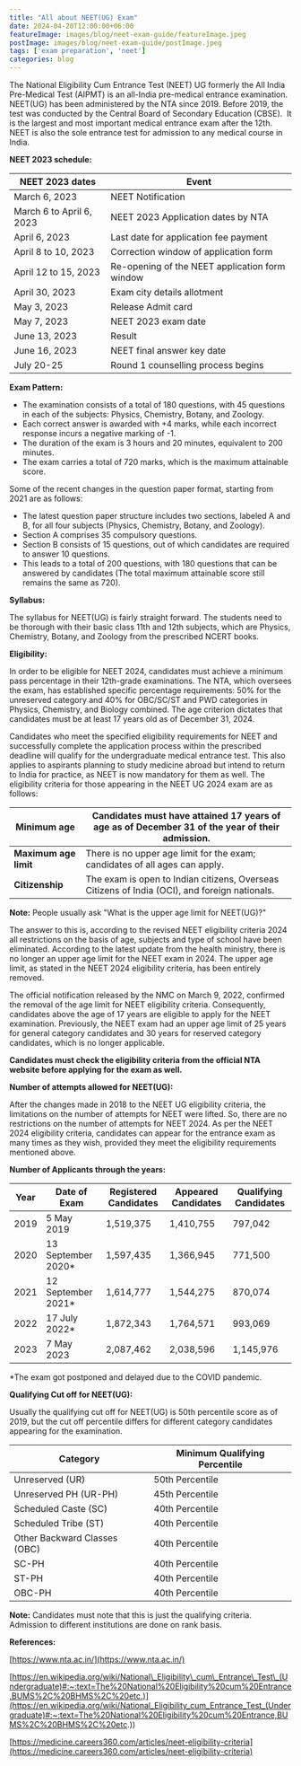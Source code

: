 ```yaml
---
title: "All about NEET(UG) Exam"
date: 2024-04-20T12:00:00+06:00
featureImage: images/blog/neet-exam-guide/featureImage.jpeg
postImage: images/blog/neet-exam-guide/postImage.jpeg
tags: ['exam preparation', 'neet']
categories: blog
---
```


The National Eligibility Cum Entrance Test (NEET) UG formerly the All India Pre-Medical Test (AIPMT) is an all-India pre-medical entrance examination. NEET(UG) has been administered by the NTA since 2019. Before 2019, the test was conducted by the Central Board of Secondary Education (CBSE).  It is the largest and most important medical entrance exam after the 12th. NEET is also the sole entrance test for admission to any medical course in India.

  

**NEET 2023 schedule:**

  

| **NEET 2023 dates** | **Event** |
| ---| --- |
| March 6, 2023 | NEET Notification |
| March 6 to April 6, 2023 | NEET 2023 Application dates by NTA |
| April 6, 2023 | Last date for application fee payment |
| April 8 to 10, 2023 | Correction window of application form |
| April 12 to 15, 2023 | Re-opening of the NEET application form window |
| April 30, 2023 | Exam city details allotment |
| May 3, 2023 | Release Admit card |
| May 7, 2023 | NEET 2023 exam date |
| June 13, 2023 | Result |
| June 16, 2023 | NEET final answer key date |
| July 20-25 | Round 1 counselling process begins |

  

**Exam Pattern:**

  

*   The examination consists of a total of 180 questions, with 45 questions in each of the subjects: Physics, Chemistry, Botany, and Zoology.
*   Each correct answer is awarded with +4 marks, while each incorrect response incurs a negative marking of -1.
*   The duration of the exam is 3 hours and 20 minutes, equivalent to 200 minutes.
*   The exam carries a total of 720 marks, which is the maximum attainable score.

  

Some of the recent changes in the question paper format, starting from 2021 are as follows:

  

*   The latest question paper structure includes two sections, labeled A and B, for all four subjects (Physics, Chemistry, Botany, and Zoology).
*   Section A comprises 35 compulsory questions.
*   Section B consists of 15 questions, out of which candidates are required to answer 10 questions.
*   This leads to a total of 200 questions, with 180 questions that can be answered by candidates (The total maximum attainable score still remains the same as 720).

  

**Syllabus:**

  

The syllabus for NEET(UG) is fairly straight forward. The students need to be thorough with their basic class 11th and 12th subjects, which are Physics, Chemistry, Botany, and Zoology from the prescribed NCERT books.

  

**Eligibility:**

  

In order to be eligible for NEET 2024, candidates must achieve a minimum pass percentage in their 12th-grade examinations. The NTA, which oversees the exam, has established specific percentage requirements: 50% for the unreserved category and 40% for OBC/SC/ST and PWD categories in Physics, Chemistry, and Biology combined. The age criterion dictates that candidates must be at least 17 years old as of December 31, 2024.

  

Candidates who meet the specified eligibility requirements for NEET and successfully complete the application process within the prescribed deadline will qualify for the undergraduate medical entrance test. This also applies to aspirants planning to study medicine abroad but intend to return to India for practice, as NEET is now mandatory for them as well. The eligibility criteria for those appearing in the NEET UG 2024 exam are as follows:

  

| **Minimum age** | Candidates must have attained 17 years of age as of December 31 of the year of their admission. |
| ---| --- |
| **Maximum age limit** | There is no upper age limit for the exam; candidates of all ages can apply. |
| **Citizenship** | The exam is open to Indian citizens, Overseas Citizens of India (OCI), and foreign nationals. |

  

**Note:** People usually ask "What is the upper age limit for NEET(UG)?"

The answer to this is, according to the revised NEET eligibility criteria 2024 all restrictions on the basis of age, subjects and type of school have been eliminated. According to the latest update from the health ministry, there is no longer an upper age limit for the NEET exam in 2024. The upper age limit, as stated in the NEET 2024 eligibility criteria, has been entirely removed.

  

The official notification released by the NMC on March 9, 2022, confirmed the removal of the age limit for NEET eligibility criteria. Consequently, candidates above the age of 17 years are eligible to apply for the NEET examination. Previously, the NEET exam had an upper age limit of 25 years for general category candidates and 30 years for reserved category candidates, which is no longer applicable.

  

**Candidates must check the eligibility criteria from the official NTA website before applying for the exam as well.**

  

**Number of attempts allowed for NEET(UG):**

  

After the changes made in 2018 to the NEET UG eligibility criteria, the limitations on the number of attempts for NEET were lifted. So, there are no restrictions on the number of attempts for NEET 2024. As per the NEET 2024 eligibility criteria, candidates can appear for the entrance exam as many times as they wish, provided they meet the eligibility requirements mentioned above.

  

**Number of Applicants through the years:**

  

| **Year** | **Date of Exam** | **Registered Candidates** | **Appeared Candidates** | **Qualifying Candidates** |
| ---| ---| ---| ---| --- |
| 2019 | 5 May 2019 | 1,519,375 | 1,410,755 | 797,042 |
| 2020 | 13 September 2020\* | 1,597,435 | 1,366,945 | 771,500 |
| 2021 | 12 September 2021\* | 1,614,777 | 1,544,275 | 870,074 |
| 2022 | 17 July 2022\* | 1,872,343 | 1,764,571 | 993,069 |
| 2023 | 7 May 2023 | 2,087,462 | 2,038,596 | 1,145,976 |

\*The exam got postponed and delayed due to the COVID pandemic.

  

**Qualifying Cut off for NEET(UG):**

  

Usually the qualifying cut off for NEET(UG) is 50th percentile score as of 2019, but the cut off percentile differs for different category candidates appearing for the examination.

  

| **Category** | **Minimum Qualifying Percentile** |
| ---| --- |
| Unreserved (UR) | 50th Percentile |
| Unreserved PH (UR-PH) | 45th Percentile |
| Scheduled Caste (SC) | 40th Percentile |
| Scheduled Tribe (ST) | 40th Percentile |
| Other Backward Classes (OBC) | 40th Percentile |
| SC-PH | 40th Percentile |
| ST-PH | 40th Percentile |
| OBC-PH | 40th Percentile |

  

**Note:** Candidates must note that this is just the qualifying criteria. Admission to different institutions are done on rank basis.

  

**References:**

[https://www.nta.ac.in/](https://www.nta.ac.in/)

[https://en.wikipedia.org/wiki/National\_Eligibility\_cum\_Entrance\_Test\_(Undergraduate)#:~:text=The%20National%20Eligibility%20cum%20Entrance,BUMS%2C%20BHMS%2C%20etc.)](https://en.wikipedia.org/wiki/National_Eligibility_cum_Entrance_Test_(Undergraduate)#:~:text=The%20National%20Eligibility%20cum%20Entrance,BUMS%2C%20BHMS%2C%20etc.))

[https://medicine.careers360.com/articles/neet-eligibility-criteria](https://medicine.careers360.com/articles/neet-eligibility-criteria)

